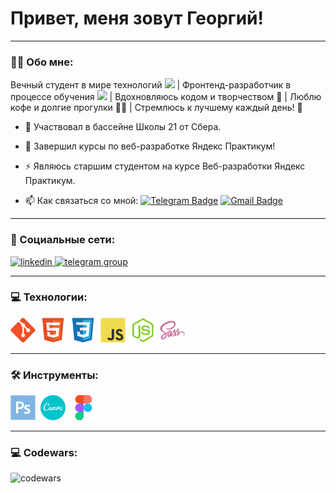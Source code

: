 
# Привет, меня зовут Георгий!

---

### :man_technologist: Обо мне:

Вечный студент в мире технологий <img src="https://media.giphy.com/media/VgCDAzcKvsR6OM0uWg/giphy.gif" width="30"> | Фронтенд-разработчик в процессе обучения <img src="https://media.giphy.com/media/WUlplcMpOCEmTGBtBW/giphy.gif" width="30px"> | Вдохновляюсь кодом и творчеством 🎨 | Люблю кофе и долгие прогулки 🚶‍♂️ | Стремлюсь к лучшему каждый день! 🌟



- :telescope: Участвовал в бассейне Школы 21 от Сбера.

- :seedling: Завершил курсы по веб-разработке Яндекс Практикум!

- :zap: Являюсь старшим студентом на курсе Веб-разработки Яндекс Практикум.

- :mailbox: Как связаться со мной: [![Telegram Badge](https://img.shields.io/badge/-gera_brant-blue?style=flat&logo=Telegram&logoColor=white)](https://t.me/gera_brant) [![Gmail Badge](https://img.shields.io/badge/-Gmail-red?style=flat&logo=Gmail&logoColor=white)](mailto:georgiy.brantov@gmail.com)

---

### 🤝 Социальные сети:

  <div id="badges">
    <a href="https://www.linkedin.com/in/georgii-brantov/" target="_blank">
      <img src="https://cdn-icons-png.flaticon.com/512/2504/2504799.png" width="40" height="40" alt="linkedin" />
    </a>
    <a href="https://t.me/gera_brant" target="_blank">
      <img src="https://cdn-icons-png.flaticon.com/512/2111/2111646.png" width="40" height="40" alt="telegram group" />
    </a>
    
   
   
  </div>

---

### 💻 Технологии:

<div>
  <img src="https://github.com/devicons/devicon/blob/master/icons/git/git-original.svg" title="git" alt="git" width="40" height="40"/>&nbsp
  <img src="https://github.com/devicons/devicon/blob/master/icons/html5/html5-original.svg" title="html5" alt="html5" width="40" height="40"/>&nbsp
  <img src="https://github.com/devicons/devicon/blob/master/icons/css3/css3-original.svg" title="css" alt="css" width="40" height="40"/>&nbsp
  <img src="https://github.com/devicons/devicon/blob/master/icons/javascript/javascript-original.svg" title="javascript" alt="javascript" width="40" height="40"/>&nbsp
  <img src="https://github.com/devicons/devicon/blob/master/icons/nodejs/nodejs-original.svg" title="nodejs" alt="nodejs" width="40" height="40"/>&nbsp
  <img src="https://github.com/devicons/devicon/blob/master/icons/sass/sass-original.svg" title="sass/scss" alt="sass/scss" width="40" height="40"/>&nbsp;
  <!-- <img src="https://github.com/devicons/devicon/blob/master/icons/redux/redux-original.svg" title="redux" alt="redux" width="40" height="40"/>&nbsp; -->
</div>

---

### 🛠 Инструменты:

<div>
  <img src="https://github.com/devicons/devicon/blob/master/icons/photoshop/photoshop-plain.svg" title="photoshop" alt="photoshop" width="40" height="40"/>&nbsp;
  <img src="https://github.com/devicons/devicon/blob/master/icons/canva/canva-original.svg" title="canva" alt="canva" width="40" height="40"/>&nbsp;
  <img src="https://github.com/devicons/devicon/blob/master/icons/figma/figma-original.svg" title="figma" alt="figma" width="40" height="40"/>&nbsp;
</div>

---


### 💻 Codewars:

![codewars](https://www.codewars.com/users/Brantov/badges/large)

